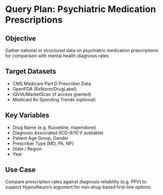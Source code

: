 # Query Plan: Psychiatric Medication Prescriptions

## Objective
Gather national or structured data on psychiatric medication prescriptions for comparison with mental health diagnosis rates.

## Target Datasets
- CMS Medicare Part D Prescriber Data
- OpenFDA (RxNorm/DrugLabel)
- IQVIA/MarketScan (if access granted)
- Medicaid Rx Spending Trends (optional)

## Key Variables
- Drug Name (e.g. fluoxetine, risperidone)
- Diagnosis Associated (ICD-9/10 if available)
- Patient Age Group, Gender
- Prescriber Type (MD, PA, NP)
- State / Region
- Year

## Use Case
Compare prescription rates against diagnosis reliability (e.g. PPV) to support HypnoNeuro’s argument for non-drug-based first-line options.
